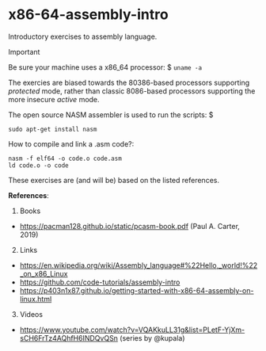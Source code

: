 # x86-64-assembly-intro
Introductory exercises to assembly language.

> [!IMPORTANT]
> Be sure your machine uses a x86_64 processor: $ ```uname -a```

The exercies are biased towards the 80386-based processors supporting _protected_ mode, rather than classic 8086-based processors supporting the more insecure _active_ mode. 

The open source NASM assembler is used to run the scripts: $ 
```<sh>
sudo apt-get install nasm
```

How to compile and link a .asm code?:  
```<sh>
nasm -f elf64 -o code.o code.asm
ld code.o -o code
```

These exercises are (and will be) based on the listed references.

**References**:

1. Books
  - https://pacman128.github.io/static/pcasm-book.pdf (Paul A. Carter, 2019)
2. Links
  - https://en.wikipedia.org/wiki/Assembly_language#%22Hello,_world!%22_on_x86_Linux
  - https://github.com/code-tutorials/assembly-intro
  - https://p403n1x87.github.io/getting-started-with-x86-64-assembly-on-linux.html
3. Videos
  - https://www.youtube.com/watch?v=VQAKkuLL31g&list=PLetF-YjXm-sCH6FrTz4AQhfH6INDQvQSn (series by @kupala)
